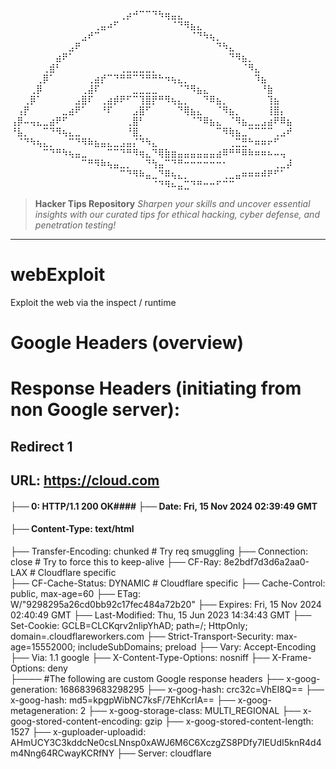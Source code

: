 ⠀⠀⠀⠀⠀⠀⠀⠀⠀⠀⠀⠀⠀⠀⠀⠀⠀⢀⡴⠚⠉⠉⠙⠳⢶⣤⣄⠀⠀⠀⠀⠀⠀⠀⠀⠀⠀⠀⠀⠀⠀⠀⠀⠀
⠀⠀⠀⠀⠀⠀⠀⠀⠀⠀⠀⠀⠀⢀⣤⠴⠋⠀⠀⠀⠀⠀⠀⠀⠀⠈⠙⠻⣦⣄⠀⠀⠀⠀⠀⠀⠀⠀⠀⠀⠀⠀⠀⠀
⠀⠀⠀⠀⠀⠀⠀⠀⠀⠀⠀⣠⠞⠉⠀⠀⠀⠀⠀⠀⠀⠀⠀⠀⠀⠀⠀⠀⠈⠙⠳⢦⡀⠀⠀⠀⠀⠀⠀⠀⠀⠀⠀⠀
⠀⠀⠀⠀⠀⠀⠀⠀⠀⣠⠟⠀⠀⠀⠀⠀⠀⠀⠀⠀⠀⠀⠀⠀⠀⠀⠀⠀⠀⠀⠀⠀⠙⠳⣄⠀⠀⠀⠀⠀⠀⠀⠀⠀
⠀⠀⠀⠀⠀⠀⠀⣴⠟⠁⠀⠀⠀⠀⠀⠀⠀⠀⠀⠀⠀⠀⠀⠀⠀⠀⠀⠀⠀⠀⠀⠀⠀⠀⠙⠻⣦⡀⠀⠀⠀⠀⠀⠀
⠀⠀⠀⠀⠀⢀⣾⠃⠀⠀⠀⠀⠀⠀⠀⠀⠀⢀⣀⣀⣀⣀⡀⠀⠀⠀⠀⠀⠀⠀⠀⠀⠀⠀⠀⠀⠈⠻⣄⠀⠀⠀⠀⠀
⠀⠀⠀⠀⢀⡿⠁⠀⠀⠀⠀⠀⢀⣴⡞⠉⠙⠛⠛⠉⠙⠛⠛⠓⠲⢦⣄⡀⠀⠀⠀⠀⠀⠀⠀⠀⠀⠀⠹⣦⠀⠀⠀⠀
⠀⠀⠀⢀⡿⠀⠀⠀⠀⠀⠀⢀⣼⠏⠀⠀⠀⠀⠀⣀⣀⣀⣀⠀⠀⠀⠈⠙⠻⣦⣄⠀⠀⠀⠀⠀⠀⠀⠀⠘⣷⠀⠀⠀
⠀⠀⢀⡿⠁⠀⠀⠀⠀⠀⣠⣿⠏⠀⢀⣴⡾⠟⠋⠉⢹⣿⡟⠛⠻⢦⣄⡀⠀⠀⠙⠿⣦⡀⠀⠀⠀⠀⠀⠀⢹⣦⠀⠀
⠀⢠⡟⠀⠀⠀⠀⠀⣀⣴⠟⠁⠀⠀⠘⠏⠀⠀⠀⣠⣿⠋⠀⠀⠀⠀⠙⢿⣦⣄⠀⠀⠈⠻⣦⡀⠀⠀⠀⠀⢸⣿⡄⠀
⢠⡿⠤⢤⣄⣀⣴⠟⠋⠀⠀⠀⠀⠀⠀⠀⠀⠀⢀⣿⠃⠀⠀⠀⠀⠀⠀⠀⠈⠙⠿⣦⣄⠀⠈⠻⣦⣀⣀⣠⣴⠟⠿⣦
⠘⣧⡀⠀⠀⠉⠙⠻⢦⣄⣀⠀⠀⠀⠀⠀⠀⠀⠘⣿⡀⠀⠀⠀⠀⠀⠀⠀⠀⠀⠀⠀⠉⠻⢷⣦⣀⠉⠉⠉⠉⢀⣠⠞
⠀⠈⠙⠳⢦⣄⡀⠀⠀⠉⠙⠻⠷⣦⣤⣄⣀⣠⣤⡌⠙⠳⣄⠀⠀⠀⠀⠀⠀⠀⠀⠀⠀⠀⢀⣉⣛⠓⠶⠶⠖⠋⠀⠀
⠀⠀⠀⠀⠀⠉⠙⠛⠳⢦⣤⣀⠀⠀⠀⠉⠉⠙⠛⠻⢶⣄⠙⢿⣷⣶⣤⣤⣤⣤⣤⣤⣴⠿⠛⠛⠿⠷⠶⠶⠦⠤⢤⠀
⠀⠀⠀⠀⠀⠀⠀⠀⠀⠀⠀⠉⠛⠻⠷⢦⣤⣀⡀⠀⠀⠙⢳⣤⠉⠙⠛⠒⠒⠒⠒⠒⠒⠂⠀⠀⠀⠀⠀⠀⠀⢀⣀⡼
⠀⠀⠀⠀⠀⠀⠀⠀⠀⠀⠀⠀⠀⠀⠀⠀⠀⠉⠙⠻⠷⣤⣀⠙⠿⢦⣄⡀⠀⠀⠀⠀⠀⢀⣀⣤⠶⠶⠶⠾⠟⠋⠁⠀
⠀⠀⠀⠀⠀⠀⠀⠀⠀⠀⠀⠀⠀⠀⠀⠀⠀⠀⠀⠀⠀⠀⠈⠙⠻⠦⣤⣉⠙⠛⠒⠒⠋⠉⠉⠀⠀⠀⠀⠀⠀⠀⠀⠀

> **Hacker Tips Repository**
>  _Sharpen your skills and uncover essential insights with our curated tips for ethical hacking, cyber defense, and penetration testing!_

---



# webExploit
Exploit the web via the inspect / runtime


# Google Headers (overview)

# Response Headers (initiating from non Google server):
## Redirect 1
## URL: https://cloud.com
#### ├── 0: HTTP/1.1 200 OK#### ├── Date: Fri, 15 Nov 2024 02:39:49 GMT
#### ├── Content-Type: text/html
├── Transfer-Encoding: chunked  # Try req smuggling
├── Connection: close    # Try to force this to keep-alive
├── CF-Ray: 8e2bdf7d3d6a2aa0-LAX  # Cloudflare specific  
├── CF-Cache-Status: DYNAMIC      # Cloudflare specific
├── Cache-Control: public, max-age=60
├── ETag: W/"9298295a26cd0bb92c17fec484a72b20"
├── Expires: Fri, 15 Nov 2024 02:40:49 GMT
├── Last-Modified: Thu, 15 Jun 2023 14:34:43 GMT
├── Set-Cookie: GCLB=CLCKqrv2nIipYhAD; path=/; HttpOnly; domain=.cloudflareworkers.com
├── Strict-Transport-Security: max-age=15552000; includeSubDomains; preload
├── Vary: Accept-Encoding
├── Via: 1.1 google
├── X-Content-Type-Options: nosniff
├── X-Frame-Options: deny  
├──── #The following are custom Google response headers 
├── x-goog-generation: 1686839683298295
├── x-goog-hash: crc32c=VhEI8Q==
├── x-goog-hash: md5=kpgpWibNC7ksF/7EhKcrIA==
├── x-goog-metageneration: 2
├── x-goog-storage-class: MULTI_REGIONAL
├── x-goog-stored-content-encoding: gzip
├── x-goog-stored-content-length: 1527
├── x-guploader-uploadid: AHmUCY3C3kddcNe0csLNnsp0xAWJ6M6C6XczgZS8PDfy7IEUdI5knR4d4m4Nng64RCwayKCRfNY
├── Server: cloudflare

